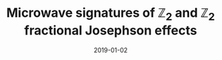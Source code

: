 ---
title: "Microwave signatures of ℤ<sub>2</sub> and ℤ<sub>2</sub> fractional Josephson effects"
date: 2019-01-02
authors:  <b>PLSL</b>, S. Boutin, P. Karan, U. C. Mendes, and I. Garate
arxiv_link: https://arxiv.org/abs/1809.11133
pub_link: https://journals.aps.org/prb/abstract/10.1103/PhysRevB.99.045103
magazine: PRB
tags: 
    - Quasiparticle fractionalization
    - Topology
---